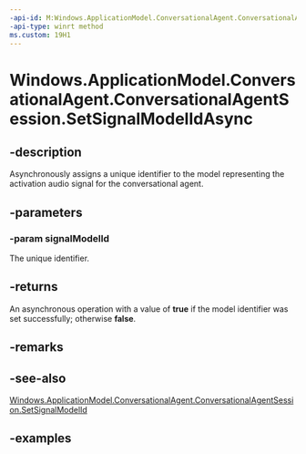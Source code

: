 ```yaml
---
-api-id: M:Windows.ApplicationModel.ConversationalAgent.ConversationalAgentSession.SetSignalModelIdAsync(System.UInt32)
-api-type: winrt method
ms.custom: 19H1
---
```


<!-- Method syntax.
public IAsyncOperation<bool> ConversationalAgentSession.SetSignalModelIdAsync(UInt32 signalModelId)
-->

# Windows.ApplicationModel.ConversationalAgent.ConversationalAgentSession.SetSignalModelIdAsync

## -description

Asynchronously assigns a unique identifier to the model representing the activation audio signal for the conversational agent.

## -parameters

### -param signalModelId

The unique identifier.

## -returns

An asynchronous operation with a value of **true** if the model identifier was set successfully; otherwise **false**.

## -remarks

## -see-also

[Windows.ApplicationModel.ConversationalAgent.ConversationalAgentSession.SetSignalModelId](conversationalagentsession_setsignalmodelid_1936435254.md)

## -examples
